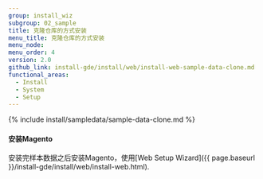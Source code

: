 ```yaml
---
group: install_wiz
subgroup: 02_sample
title: 克隆仓库的方式安装
menu_title: 克隆仓库的方式安装
menu_node:
menu_order: 4
version: 2.0
github_link: install-gde/install/web/install-web-sample-data-clone.md
functional_areas:
  - Install
  - System
  - Setup
---
```


{% include install/sampledata/sample-data-clone.md %}

#### 安装Magento
安装完样本数据之后安装Magento，使用[Web Setup Wizard]({{ page.baseurl }}/install-gde/install/web/install-web.html).
